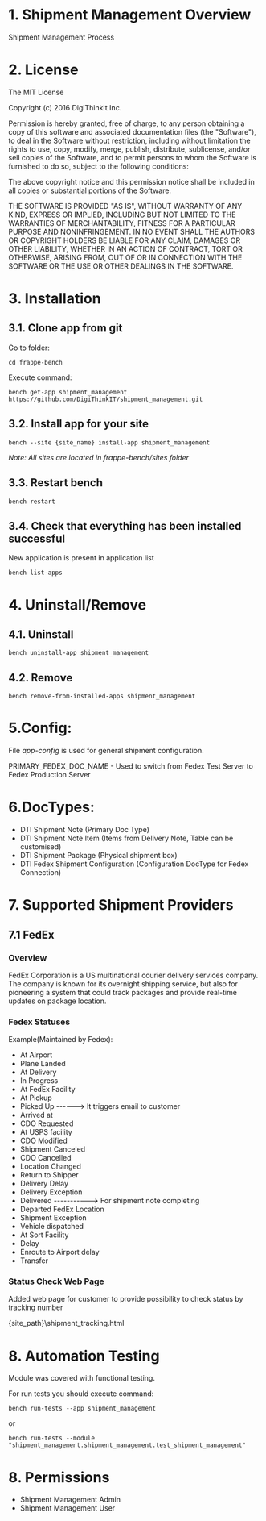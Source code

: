 # 1. Shipment Management Overview

Shipment Management Process

# 2. License

The MIT License

Copyright (c) 2016 DigiThinkIt Inc.

Permission is hereby granted, free of charge, to any person obtaining a copy of 
this software and associated documentation files (the "Software"), to deal in the 
Software without restriction, including without limitation the rights to use, copy, 
modify, merge, publish, distribute, sublicense, and/or sell copies of the Software, and to 
permit persons to whom the Software is furnished to do so, subject to the following conditions:

The above copyright notice and this permission notice shall be included in all copies or substantial portions of the Software.

THE SOFTWARE IS PROVIDED "AS IS", WITHOUT WARRANTY OF ANY KIND, EXPRESS OR IMPLIED, 
INCLUDING BUT NOT LIMITED TO THE WARRANTIES OF MERCHANTABILITY, FITNESS FOR A PARTICULAR PURPOSE AND NONINFRINGEMENT. 
IN NO EVENT SHALL THE AUTHORS OR COPYRIGHT HOLDERS BE LIABLE FOR ANY CLAIM, DAMAGES OR OTHER LIABILITY, 
WHETHER IN AN ACTION OF CONTRACT, TORT OR OTHERWISE, ARISING FROM, OUT OF OR IN CONNECTION WITH 
THE SOFTWARE OR THE USE OR OTHER DEALINGS IN THE SOFTWARE.

# 3. Installation

## 3.1. Clone app from git

Go to folder:
```
cd frappe-bench
```

Execute command:
```
bench get-app shipment_management https://github.com/DigiThinkIT/shipment_management.git

```

## 3.2. Install app for your site
```
bench --site {site_name} install-app shipment_management
```

_Note: All sites are located in frappe-bench/sites folder_

##  3.3. Restart bench
```
bench restart
```

## 3.4. Check that everything has been installed successful

New application is present in application list

```
bench list-apps
```

# 4. Uninstall/Remove


## 4.1. Uninstall
```
bench uninstall-app shipment_management
```

## 4.2. Remove

```
bench remove-from-installed-apps shipment_management
```

# 5.Config:
File _app-config_ is used for general shipment configuration. 

PRIMARY_FEDEX_DOC_NAME - Used to switch from Fedex Test Server to Fedex Production Server

# 6.DocTypes:

- DTI Shipment Note (Primary Doc Type)
- DTI Shipment Note Item (Items from Delivery Note, Table can be customised)
- DTI Shipment Package (Physical shipment box)
- DTI Fedex Shipment Configuration (Configuration DocType for Fedex Connection)

# 7. Supported Shipment Providers

## 7.1 FedEx

### Overview
FedEx Corporation is a US multinational courier delivery services company.
The company is known for its overnight shipping service, but also for pioneering a system 
that could track packages and provide real-time updates on package location.


### Fedex Statuses

Example(Maintained by Fedex):
- At Airport
- Plane Landed
- At Delivery
- In Progress
- At FedEx Facility
- At Pickup
- Picked Up    ------> It triggers email to customer
- Arrived at
- CDO Requested
- At USPS facility
- CDO Modified
- Shipment Canceled
- CDO Cancelled
- Location Changed
- Return to Shipper
- Delivery Delay
- Delivery Exception
- Delivered   -----------> For shipment note completing
- Departed FedEx Location
- Shipment Exception
- Vehicle dispatched
- At Sort Facility
- Delay
- Enroute to Airport delay
- Transfer


### Status Check Web Page
Added web page for customer to provide possibility to check status by tracking number

{site_path}\shipment_tracking.html

# 8. Automation Testing
Module was covered with functional testing. 

For run tests you should execute command:

```
bench run-tests --app shipment_management
```
or
```
bench run-tests --module "shipment_management.shipment_management.test_shipment_management"
```

# 8. Permissions
- Shipment Management Admin
- Shipment Management User